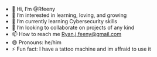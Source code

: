 - 👋 Hi, I’m @Rfeeny
- 👀 I’m interested in learning, loving, and growing
- 🌱 I’m currently learning Cybersecurity skills
- 💞️ I’m looking to collaborate on projects of any kind
- 📫 How to reach me Ryan.j.feeny@gmail.com
- 😄 Pronouns: he/him
- ⚡ Fun fact: I have a tattoo machine and im affraid to use it
<!---
Rfeeny/Rfeeny is a ✨ special ✨ repository because its `README.md` (this file) appears on your GitHub profile.
You can click the Preview link to take a look at your changes.
--->
